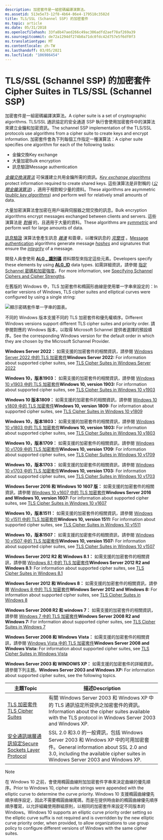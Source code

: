```yaml
---
description: 加密套件是一組密碼編譯演算法。
ms.assetid: 513e5e73-12f8-4b64-86e4-179518c3582d
title: TLS/SSL (Schannel SSP) 的加密套件
ms.topic: article
ms.date: 05/31/2018
ms.openlocfilehash: 33fa8b47aed266c49ac306adfd2aef78af269a39
ms.sourcegitcommit: de72a1294df274b0a71dc0fdc42d757e5f6df0f3
ms.translationtype: MT
ms.contentlocale: zh-TW
ms.lasthandoff: 03/05/2021
ms.locfileid: "106986454"
---
```

# <a name="cipher-suites-in-tlsssl-schannel-ssp"></a><span data-ttu-id="7c524-103">TLS/SSL (Schannel SSP) 的加密套件</span><span class="sxs-lookup"><span data-stu-id="7c524-103">Cipher Suites in TLS/SSL (Schannel SSP)</span></span>

<span data-ttu-id="7c524-104">加密套件是一組密碼編譯演算法。</span><span class="sxs-lookup"><span data-stu-id="7c524-104">A cipher suite is a set of cryptographic algorithms.</span></span> <span data-ttu-id="7c524-105">TLS/SSL 通訊協定的安全通道 SSP 執行會使用加密套件中的演算法來建立金鑰和加密資訊。</span><span class="sxs-lookup"><span data-stu-id="7c524-105">The schannel SSP implementation of the TLS/SSL protocols use algorithms from a cipher suite to create keys and encrypt information.</span></span> <span data-ttu-id="7c524-106">加密套件會為下列每個工作指定一種演算法：</span><span class="sxs-lookup"><span data-stu-id="7c524-106">A cipher suite specifies one algorithm for each of the following tasks:</span></span>

-   <span data-ttu-id="7c524-107">金鑰交換</span><span class="sxs-lookup"><span data-stu-id="7c524-107">Key exchange</span></span>
-   <span data-ttu-id="7c524-108">大量加密</span><span class="sxs-lookup"><span data-stu-id="7c524-108">Bulk encryption</span></span>
-   <span data-ttu-id="7c524-109">訊息驗證</span><span class="sxs-lookup"><span data-stu-id="7c524-109">Message authentication</span></span>

<span data-ttu-id="7c524-110">[*金鑰交換演算法*](/windows/desktop/SecGloss/k-gly) 可保護建立共用金鑰所需的資訊。</span><span class="sxs-lookup"><span data-stu-id="7c524-110">[*Key exchange algorithms*](/windows/desktop/SecGloss/k-gly) protect information required to create shared keys.</span></span> <span data-ttu-id="7c524-111">這些演算法是非對稱的 ([*公開金鑰演算法*](/windows/desktop/SecGloss/p-gly)) ，適用于相對較少量的資料。</span><span class="sxs-lookup"><span data-stu-id="7c524-111">These algorithms are asymmetric ([*public key algorithms*](/windows/desktop/SecGloss/p-gly)) and perform well for relatively small amounts of data.</span></span>

<span data-ttu-id="7c524-112">大量加密演算法會加密在用戶端與伺服器之間交換的訊息。</span><span class="sxs-lookup"><span data-stu-id="7c524-112">Bulk encryption algorithms encrypt messages exchanged between clients and servers.</span></span> <span data-ttu-id="7c524-113">這些演算法是 [*對稱*](/windows/desktop/SecGloss/s-gly) 的，且適用于大量的資料。</span><span class="sxs-lookup"><span data-stu-id="7c524-113">These algorithms are [*symmetric*](/windows/desktop/SecGloss/s-gly) and perform well for large amounts of data.</span></span>

<span data-ttu-id="7c524-114">[訊息驗證](message-authentication-codes-in-schannel.md) 演算法會產生訊息 [*雜湊*](/windows/desktop/SecGloss/h-gly) 和簽章，以確保訊息的 [*完整性*](/windows/desktop/SecGloss/i-gly) 。</span><span class="sxs-lookup"><span data-stu-id="7c524-114">[Message authentication](message-authentication-codes-in-schannel.md) algorithms generate message [*hashes*](/windows/desktop/SecGloss/h-gly) and signatures that ensure the [*integrity*](/windows/desktop/SecGloss/i-gly) of a message.</span></span>

<span data-ttu-id="7c524-115">開發人員會使用 [**ALG \_ 識別碼**](/windows/desktop/SecCrypto/alg-id) 資料類型來指定這些元素。</span><span class="sxs-lookup"><span data-stu-id="7c524-115">Developers specify these elements by using [**ALG\_ID**](/windows/desktop/SecCrypto/alg-id) data types.</span></span> <span data-ttu-id="7c524-116">如需詳細資訊，請參閱 [指定 Schannel 密碼和加密強度](specifying-schannel-ciphers-and-cipher-strengths.md)。</span><span class="sxs-lookup"><span data-stu-id="7c524-116">For more information, see [Specifying Schannel Ciphers and Cipher Strengths](specifying-schannel-ciphers-and-cipher-strengths.md).</span></span>

<span data-ttu-id="7c524-117">在舊版的 Windows 中，TLS 加密套件和橢圓形曲線是使用單一字串來設定的：</span><span class="sxs-lookup"><span data-stu-id="7c524-117">In earlier versions of Windows, TLS cipher suites and elliptical curves were configured by using a single string:</span></span>

![顯示密碼套件單一字串的圖表。](images/tls-cipher-suite.png)

<span data-ttu-id="7c524-119">不同的 Windows 版本支援不同的 TLS 加密套件和優先權順序。</span><span class="sxs-lookup"><span data-stu-id="7c524-119">Different Windows versions support different TLS cipher suites and priority order.</span></span> <span data-ttu-id="7c524-120">請參閱對應的 Windows 版本，以取得 Microsoft Schannel 提供者選擇的預設順序。</span><span class="sxs-lookup"><span data-stu-id="7c524-120">See the corresponding Windows version for the default order in which they are chosen by the Microsoft Schannel Provider.</span></span>

<span data-ttu-id="7c524-121">**Windows Server 2022：** 如需支援的加密套件的相關資訊，請參閱 [Windows Server 2022 中的 TLS 加密套件](tls-cipher-suites-in-windows-server-2022.md)</span><span class="sxs-lookup"><span data-stu-id="7c524-121">**Windows Server 2022:** For information about supported cipher suites, see [TLS Cipher Suites in Windows Server 2022](tls-cipher-suites-in-windows-server-2022.md)</span></span>

<span data-ttu-id="7c524-122">**Windows 10，版本1903：** 如需支援的加密套件的相關資訊，請參閱 [Windows 10 v1903 中的 TLS 加密套件](tls-cipher-suites-in-windows-10-v1903.md)</span><span class="sxs-lookup"><span data-stu-id="7c524-122">**Windows 10, version 1903:** For information about supported cipher suites, see [TLS Cipher Suites in Windows 10 v1903](tls-cipher-suites-in-windows-10-v1903.md)</span></span>

<span data-ttu-id="7c524-123">**Windows 10 版本1809：** 如需支援的加密套件的相關資訊，請參閱 [Windows 10 v1809 中的 TLS 加密套件](tls-cipher-suites-in-windows-10-v1809.md)</span><span class="sxs-lookup"><span data-stu-id="7c524-123">**Windows 10, version 1809:** For information about supported cipher suites, see [TLS Cipher Suites in Windows 10 v1809](tls-cipher-suites-in-windows-10-v1809.md)</span></span>

<span data-ttu-id="7c524-124">**Windows 10，版本1803：** 如需支援的加密套件的相關資訊，請參閱 [Windows 10 v1803 中的 TLS 加密套件](tls-cipher-suites-in-windows-10-v1803.md)</span><span class="sxs-lookup"><span data-stu-id="7c524-124">**Windows 10, version 1803:** For information about supported cipher suites, see [TLS Cipher Suites in Windows 10 v1803](tls-cipher-suites-in-windows-10-v1803.md)</span></span>

<span data-ttu-id="7c524-125">**Windows 10，版本1709：** 如需支援的加密套件的相關資訊，請參閱 [Windows 10 v1709 中的 TLS 加密套件](tls-cipher-suites-in-windows-10-v1709.md)</span><span class="sxs-lookup"><span data-stu-id="7c524-125">**Windows 10, version 1709:** For information about supported cipher suites, see [TLS Cipher Suites in Windows 10 v1709](tls-cipher-suites-in-windows-10-v1709.md)</span></span>

<span data-ttu-id="7c524-126">**Windows 10，版本1703：** 如需支援的加密套件的相關資訊，請參閱 [Windows 10 v1703 中的 TLS 加密套件](tls-cipher-suites-in-windows-10-v1703.md)</span><span class="sxs-lookup"><span data-stu-id="7c524-126">**Windows 10, version 1703:** For information about supported cipher suites, see [TLS Cipher Suites in Windows 10 v1703](tls-cipher-suites-in-windows-10-v1703.md)</span></span>

<span data-ttu-id="7c524-127">**Windows Server 2016 和 Windows 10 1607 版：** 如需支援的加密套件的相關資訊，請參閱 [Windows 10 v1607 中的 TLS 加密套件](tls-cipher-suites-in-windows-10-v1607.md)</span><span class="sxs-lookup"><span data-stu-id="7c524-127">**Windows Server 2016 and Windows 10, version 1607:** For information about supported cipher suites, see [TLS Cipher Suites in Windows 10 v1607](tls-cipher-suites-in-windows-10-v1607.md)</span></span>

<span data-ttu-id="7c524-128">**Windows 10，版本1511：** 如需支援的加密套件的相關資訊，請參閱 [Windows 10 v1511 中的 TLS 加密套件](tls-cipher-suites-in-windows-10-v1511.md)</span><span class="sxs-lookup"><span data-stu-id="7c524-128">**Windows 10, version 1511:** For information about supported cipher suites, see [TLS Cipher Suites in Windows 10 v1511](tls-cipher-suites-in-windows-10-v1511.md)</span></span>

<span data-ttu-id="7c524-129">**Windows 10，版本1507：** 如需支援的加密套件的相關資訊，請參閱 [Windows 10 v1507 中的 TLS 加密套件](./tls-cipher-suites-in-windows-10--version-1507.md)</span><span class="sxs-lookup"><span data-stu-id="7c524-129">**Windows 10, version 1507:** For information about supported cipher suites, see [TLS Cipher Suites in Windows 10 v1507](./tls-cipher-suites-in-windows-10--version-1507.md)</span></span>

<span data-ttu-id="7c524-130">**Windows Server 2012 R2 和 Windows 8.1：** 如需支援的加密套件的相關資訊，請參閱 [Windows 8.1 中的 TLS 加密套件](tls-cipher-suites-in-windows-8-1.md)</span><span class="sxs-lookup"><span data-stu-id="7c524-130">**Windows Server 2012 R2 and Windows 8.1:** For information about supported cipher suites, see [TLS Cipher Suites in Windows 8.1](tls-cipher-suites-in-windows-8-1.md)</span></span>

<span data-ttu-id="7c524-131">**Windows Server 2012 和 Windows 8：** 如需支援的加密套件的相關資訊，請參閱 [Windows 8 中的 TLS 加密套件](tls-cipher-suites-in-windows-8.md)</span><span class="sxs-lookup"><span data-stu-id="7c524-131">**Windows Server 2012 and Windows 8:** For information about supported cipher suites, see [TLS Cipher Suites in Windows 8](tls-cipher-suites-in-windows-8.md)</span></span>

<span data-ttu-id="7c524-132">**Windows Server 2008 R2 和 windows 7：** 如需支援的加密套件的相關資訊，請參閱 [Windows 7 中的 TLS 加密套件](tls-cipher-suites-in-windows-7.md)</span><span class="sxs-lookup"><span data-stu-id="7c524-132">**Windows Server 2008 R2 and Windows 7:** For information about supported cipher suites, see [TLS Cipher Suites in Windows 7](tls-cipher-suites-in-windows-7.md)</span></span>

<span data-ttu-id="7c524-133">**Windows Server 2008 和 Windows Vista：** 如需支援的加密套件的相關資訊，請參閱 [Windows Vista 中的 TLS 加密套件](schannel-cipher-suites-in-windows-vista.md)</span><span class="sxs-lookup"><span data-stu-id="7c524-133">**Windows Server 2008 and Windows Vista:** For information about supported cipher suites, see [TLS Cipher Suites in Windows Vista](schannel-cipher-suites-in-windows-vista.md)</span></span>

<span data-ttu-id="7c524-134">**Windows Server 2003 和 WINDOWS XP：** 如需支援的加密套件的詳細資訊，請參閱下列主題。</span><span class="sxs-lookup"><span data-stu-id="7c524-134">**Windows Server 2003 and Windows XP:** For information about supported cipher suites, see the following topics.</span></span>

| <span data-ttu-id="7c524-135">主題</span><span class="sxs-lookup"><span data-stu-id="7c524-135">Topic</span></span>                                                                         | <span data-ttu-id="7c524-136">描述</span><span class="sxs-lookup"><span data-stu-id="7c524-136">Description</span></span>                                                                                                                        |
|-------------------------------------------------------------------------------|------------------------------------------------------------------------------------------------------------------------------------|
| [<span data-ttu-id="7c524-137">TLS 加密套件</span><span class="sxs-lookup"><span data-stu-id="7c524-137">TLS Cipher Suites</span></span>](tls-cipher-suites.md)<br/>                         | <span data-ttu-id="7c524-138">有關 Windows Server 2003 和 Windows XP 中的 TLS 通訊協定所提供之加密套件的資訊。</span><span class="sxs-lookup"><span data-stu-id="7c524-138">Information about the cipher suites available with the TLS protocol in Windows Server 2003 and Windows XP.</span></span><br/>              |
| [<span data-ttu-id="7c524-139">安全通訊端層通訊協定</span><span class="sxs-lookup"><span data-stu-id="7c524-139">Secure Sockets Layer Protocol</span></span>](secure-sockets-layer-protocol.md)<br/> | <span data-ttu-id="7c524-140">SSL 2.0 和3.0 的一般資訊，包括 Windows Server 2003 和 Windows XP 中的可用加密套件。</span><span class="sxs-lookup"><span data-stu-id="7c524-140">General information about SSL 2.0 and 3.0, including the available cipher suites in Windows Server 2003 and Windows XP.</span></span><br/> |



 

> [!Note]  
> <span data-ttu-id="7c524-141">在 Windows 10 之前，會使用橢圓曲線附加加密套件字串來決定曲線的優先順序。</span><span class="sxs-lookup"><span data-stu-id="7c524-141">Prior to Windows 10, cipher suite strings were appended with the elliptic curve to determine the curve priority.</span></span> <span data-ttu-id="7c524-142">Windows 10 支援橢圓曲線優先順序順序設定，因此不需要橢圓曲線尾碼，而是在提供時由新的橢圓曲線優先順序順序覆寫，以允許組織使用群組原則，以相同的加密套件來設定不同版本的 Windows。</span><span class="sxs-lookup"><span data-stu-id="7c524-142">Windows 10 supports an elliptic curve priority order setting so the elliptic curve suffix is not required and is overridden by the new elliptic curve priority order, when provided, to allow organizations to use group policy to configure different versions of Windows with the same cipher suites.</span></span>

 

